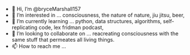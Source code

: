- 👋 Hi, I’m @bryceMarshall157
- 👀 I’m interested in ... consciousness, the nature of nature, jiu jitsu, beer, 
- 🌱 I’m currently learning ... python, data structures, algorithms, self-replicating code, lex fridman podcast, 
- 💞️ I’m looking to collaborate on ... reacreating consciousness with the same stuff that permeates all living things.
- 📫 How to reach me ... 

<!---
bryceMarshall157/bryceMarshall157 is a ✨ special ✨ repository because its `README.md` (this file) appears on your GitHub profile.
You can click the Preview link to take a look at your changes.
--->
